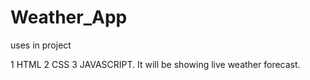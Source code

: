 # Weather_App
uses in project <br>

1 HTML 
2 CSS
3 JAVASCRIPT.
 It will  be showing live weather forecast.
